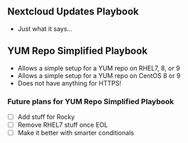 ## Nextcloud Updates Playbook

  - Just what it says...
  
## YUM Repo Simplified Playbook

  - Allows a simple setup for a YUM repo on RHEL7, 8, or 9
  - Allows a simple setup for a YUM repo on CentOS 8 or 9
  - Does not have anything for HTTPS!
  
### Future plans for YUM Repo Simplified Playbook

- [ ] Add stuff for Rocky
- [ ] Remove RHEL7 stuff once EOL
- [ ] Make it better with smarter conditionals
